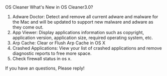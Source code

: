 OS Cleaner
What's New in OS Cleaner3.0?
1. Adware Doctor: Detect and remove all current adware and malware for the Mac and will be updated to support new malware and adware as they come out.
2. App Viewer: Display applications information such as copyright, application version, application size, required operating system, etc.
3. Arp Cache: Clear or Flush Arp Cache in OS X
4. Crashed Applications: View your list of crashed applications and remove diagnostic reports to free more space.
5. Check firewall status in os x.

If you have an questions, Please reply!
